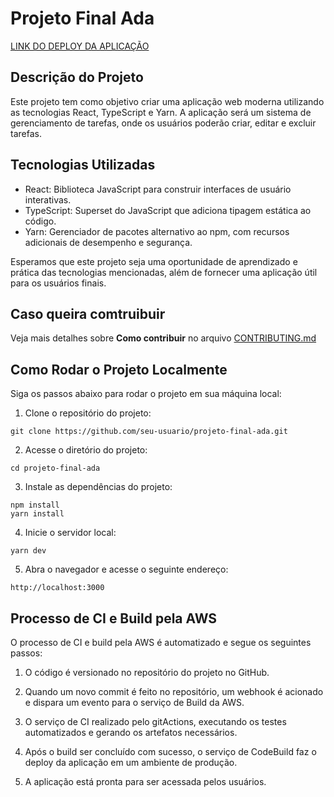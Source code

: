 # Projeto Final Ada

[LINK DO DEPLOY DA APLICAÇÃO](https://dbw0yn60m3jq6.cloudfront.net)

## Descrição do Projeto

Este projeto tem como objetivo criar uma aplicação web moderna utilizando as tecnologias React, TypeScript e Yarn. A aplicação será um sistema de gerenciamento de tarefas, onde os usuários poderão criar, editar e excluir tarefas.

## Tecnologias Utilizadas

- React: Biblioteca JavaScript para construir interfaces de usuário interativas.
- TypeScript: Superset do JavaScript que adiciona tipagem estática ao código.
- Yarn: Gerenciador de pacotes alternativo ao npm, com recursos adicionais de desempenho e segurança.

Esperamos que este projeto seja uma oportunidade de aprendizado e prática das tecnologias mencionadas, além de fornecer uma aplicação útil para os usuários finais.

## Caso queira comtruibuir

Veja mais detalhes sobre **Como contribuir** no arquivo [CONTRIBUTING.md](CONTRIBUTING.md)

## Como Rodar o Projeto Localmente

Siga os passos abaixo para rodar o projeto em sua máquina local:

1. Clone o repositório do projeto:

```
git clone https://github.com/seu-usuario/projeto-final-ada.git
```

2. Acesse o diretório do projeto:

```
cd projeto-final-ada
```

3. Instale as dependências do projeto:

```
npm install
yarn install
```

4. Inicie o servidor local:

```
yarn dev
```

5. Abra o navegador e acesse o seguinte endereço:

```
http://localhost:3000
```

## Processo de CI e Build pela AWS

O processo de CI e build pela AWS é automatizado e segue os seguintes passos:

1. O código é versionado no repositório do projeto no GitHub.

2. Quando um novo commit é feito no repositório, um webhook é acionado e dispara um evento para o serviço de Build da AWS.

3. O serviço de CI realizado pelo gitActions, executando os testes automatizados e gerando os artefatos necessários.

4. Após o build ser concluído com sucesso, o serviço de CodeBuild faz o deploy da aplicação em um ambiente de produção.

5. A aplicação está pronta para ser acessada pelos usuários.
